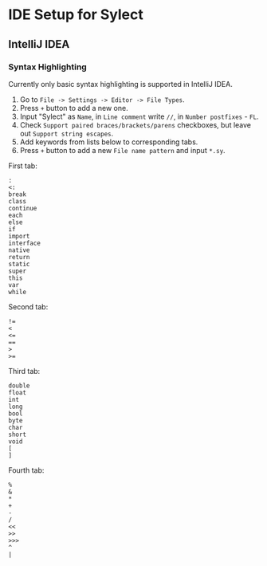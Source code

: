 # IDE Setup for Sylect

## IntelliJ IDEA

### Syntax Highlighting

Currently only basic syntax highlighting is supported in IntelliJ IDEA.

1. Go to `File -> Settings -> Editor -> File Types`.
2. Press `+` button to add a new one.
3. Input "Sylect" as `Name`, in `Line comment` write `//`, in `Number postfixes` - `FL`.
4. Check `Support paired braces/brackets/parens` checkboxes, but leave out `Support string escapes`.
5. Add keywords from lists below to corresponding tabs.
6. Press `+` button to add a new `File name pattern` and input `*.sy`.

First tab:

```
:
<:
break
class
continue
each
else
if
import
interface
native
return
static
super
this
var
while
```

Second tab:

```
!=
<
<=
==
>
>=
```

Third tab:

```
double
float
int
long
bool
byte
char
short
void
[
]
```

Fourth tab:

```
%
&
*
+
-
/
<<
>>
>>>
^
|
```
